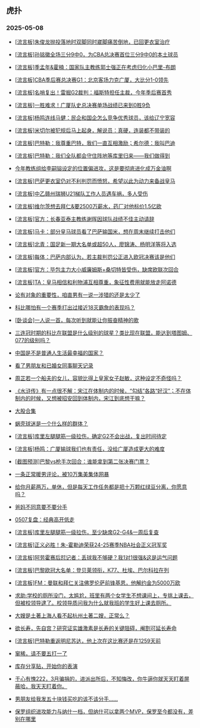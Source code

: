 ## 虎扑 
### 2025-05-08

+ [[流言板]朱俊龙抛投落地时双脚同时崴脚痛苦倒地，已回更衣室治疗](https://bbs.hupu.com/632461471.html)

+ [[流言板]孙铭徽全场三分9中0，为CBA总决赛首位三分9中0的本土球员](https://bbs.hupu.com/632463623.html)

+ [[流言板]季孟年&amp;霍楠：国家队主教练郭士强正在考虑归化小巴里-布朗](https://bbs.hupu.com/632459724.html)

+ [[流言板]CBA季后赛总决赛G1：北京客场力克广厦，大比分1-0领先](https://bbs.hupu.com/632463431.html)

+ [[流言板]名哨复出！雷掘G2裁判：福斯特担任主裁，今年季后赛首秀](https://bbs.hupu.com/632464446.html)

+ [[流言板]一胜难求！广厦队史总决赛单场战绩已来到0胜9负](https://bbs.hupu.com/632463441.html)

+ [[流言板]杨鸣连线马健：民企和国企怎么竞争优秀球员，该给辽宁宽容](https://bbs.hupu.com/632464188.html)

+ [[流言板]米切尔被犯规后马上起身，解说员：真硬，连装都不带装的](https://bbs.hupu.com/632465581.html)

+ [[流言板]巴特勒：我尊重巴特，我们一直互相激励；希尔德：我叫巴迪](https://bbs.hupu.com/632459316.html)

+ [[流言板]巴特勒：我们全队都会守住阵地等库里归来——我们做得到](https://bbs.hupu.com/632462367.html)

+ [今年教练组给李嗣镕设定的位置偏进攻，这是要彻底进化成万金油啊](https://bbs.hupu.com/632457112.html)

+ [[流言板]巴萨更衣室仍对不利判罚而愤怒，希望以此为动力来备战皇马](https://bbs.hupu.com/632458353.html)

+ [[流言板]中乙赣州瑞狮U21梯队工作人员遇车祸，多人受伤](https://bbs.hupu.com/632455136.html)

+ [[流言板]维尔茨想去拜仁&amp;要2500万薪水，药厂对他标价1.5亿欧](https://bbs.hupu.com/632459204.html)

+ [[流言板]官方：长春亚泰主教练谢晖因球队战绩不佳主动请辞](https://bbs.hupu.com/632454683.html)

+ [[流言板]马卡：部分皇马球员看了巴萨输国米，想在周末继续打击他们](https://bbs.hupu.com/632461551.html)

+ [[流言板]北青：国足新一期大名单或超50人，廖锦涛、杨明洋等将入选](https://bbs.hupu.com/632455142.html)

+ [[流言板]每体：巴萨内部认为，若主裁判罚公正进入欧冠决赛该是他们](https://bbs.hupu.com/632457884.html)

+ [[流言板]官方：毕包主力大小威廉姆斯+桑切特皆受伤，缺席欧联次回合](https://bbs.hupu.com/632457729.html)

+ [[流言板]TA：皇马相信和利物浦互相尊重，象征性费用就能放走阿诺德](https://bbs.hupu.com/632455430.html)

+ [论有对象的重要性，咱直男有一说一涉猎的还是太少了](https://bbs.hupu.com/632461709.html)

+ [科比哪怕有一个赛季打出过接近18灭霸詹的表现吗？](https://bbs.hupu.com/632459643.html)

+ [[卧谈会]一人说一首，每次听到就能让你振奋精神的歌](https://bbs.hupu.com/632461223.html)

+ [三连冠时期的科比在联盟是什么级别的球星？类比现在联盟，能达到塔图姆、077的级别吗？](https://bbs.hupu.com/632459371.html)

+ [中国是不是普通人生活最幸福的国家？](https://bbs.hupu.com/632459425.html)

+ [看了男朋友和已婚女同事聊天记录](https://bbs.hupu.com/632461422.html)

+ [周芷若一个船夫的女儿，容貌比得上皇家女子赵敏，这种设定不奇怪吗？](https://bbs.hupu.com/632463076.html)

+ [《水浒传》有一点很不解：宋江在体制内的时候，“勾结”各路“好汉”；不在体制内的时候，又想被招安回到体制内，宋江到底想干嘛？](https://bbs.hupu.com/632462454.html)

+ [大股合集](https://bbs.hupu.com/632463682.html)

+ [蜗壳球迷是一个什么样的群体？](https://bbs.hupu.com/632462634.html)

+ [[流言板]库里左腿腿筋一级拉伤，确定G2不会出战，复出时间待定](https://bbs.hupu.com/632467147.html)

+ [[流言板]杨鸣：广厦输球我们也有责任，没给广厦造成更大的难度](https://bbs.hupu.com/632464166.html)

+ [[截图预测]巴黎vs枪手次回合：谁能拿到第二张决赛门票？](https://bbs.hupu.com/632456499.html)

+ [一条正常暖男评论，被10万集美集体网暴](https://bbs.hupu.com/632462134.html)

+ [给你月薪两万，单休，但是每天工作任务都是把十万颗红绿豆分离，你愿意吗？](https://bbs.hupu.com/632461100.html)

+ [爸妈不同意要不要分手](https://bbs.hupu.com/632460218.html)

+ [0507复盘：经典高开低走](https://bbs.hupu.com/632463067.html)

+ [[流言板]库里左腿腿筋一级拉伤，至少缺席G2-G4&amp;一周后复查](https://bbs.hupu.com/632467147.html)

+ [[流言板]正义必胜！朱-霍勒迪荣获24-25赛季NBA社会正义冠军奖](https://bbs.hupu.com/632466183.html)

+ [[流言板]阿劳霍赛后怼记者：丢球我不够硬？我1对1很强&amp;这是运气问题](https://bbs.hupu.com/632465393.html)

+ [[流言板]巴黎欧冠大名单：登贝莱领衔，K77、杜埃、巴尔科拉在列](https://bbs.hupu.com/632458101.html)

+ [[流言板]FM：曼联和拜仁关注佛罗伦萨前锋基恩，他解约金为5000万欧](https://bbs.hupu.com/632460780.html)

+ [求助:学校的厕所没门，太尴尬，班里有两个女学生不想课间上，专挑上课去，但被校领导逮了。校领导质问我为什么就我班的学生好上课去厕所。](https://bbs.hupu.com/632462486.html)

+ [大嫂是土著上海人看不起杭州土著二嫂，正常么？](https://bbs.hupu.com/632463565.html)

+ [欲长寿，先自宫？研究证实雄激素是长寿的关键阻碍，阉割可延长寿命](https://bbs.hupu.com/632462972.html)

+ [[流言板]巴特勒重返明尼苏达，他上次在这比赛还是在1259天前](https://bbs.hupu.com/632463608.html)

+ [窜稀，请不要五打一了](https://bbs.hupu.com/632467604.html)

+ [库存分享贴，开始你的表演](https://bbs.hupu.com/632463196.html)

+ [于心有愧222，3月骗捐的，进派出所后，不知悔改，你牛逼你就天天盯着屏蔽哈，我天天盯着你。](https://bbs.hupu.com/632467076.html)

+ [男朋友给我发五十块钱买吃的该不该分手……](https://bbs.hupu.com/632463335.html)

+ [保罗组织进攻能力与纳什一档，但纳什可以拿两个MVP，保罗至今都没有，差别在哪里](https://bbs.hupu.com/632465860.html)

